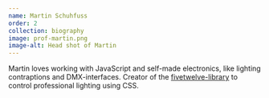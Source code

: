 ```yaml
---
name: Martin Schuhfuss
order: 2
collection: biography
image: prof-martin.png
image-alt: Head shot of Martin
---
```

Martin loves working with JavaScript and self-made electronics, like lighting contraptions and DMX-interfaces. Creator of the [fivetwelve-library](https://github.com/beyondscreen/fivetwelve) to control professional lighting using CSS.
